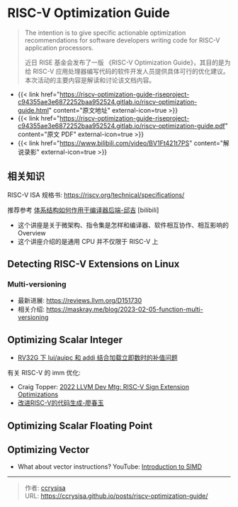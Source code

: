 # RISC-V Optimization Guide


> The intention is to give specific actionable optimization recommendations for software developers writing code for RISC-V application processors.
> 
> 近日 RISE 基金会发布了一版 《RISC-V Optimization Guide》，其目的是为给 RISC-V 应用处理器编写代码的软件开发人员提供具体可行的优化建议。本次活动的主要内容是解读和讨论该文档内容。

<!--more-->

- {{< link href="https://riscv-optimization-guide-riseproject-c94355ae3e6872252baa952524.gitlab.io/riscv-optimization-guide.html" content="原文地址" external-icon=true >}}
- {{< link href="https://riscv-optimization-guide-riseproject-c94355ae3e6872252baa952524.gitlab.io/riscv-optimization-guide.pdf" content="原文 PDF" external-icon=true >}}
- {{< link href="https://www.bilibili.com/video/BV1Ft421t7PS" content="解说录影" external-icon=true >}}

## 相关知识

RISC-V ISA 规格书: https://riscv.org/technical/specifications/

推荐参考 [体系结构如何作用于编译器后端-邱吉](https://www.bilibili.com/video/BV1a84y1S7J7) [bilibili] 
- 这个讲座是关于微架构、指令集是怎样和编译器、软件相互协作、相互影响的 Overview
- 这个讲座介绍的是通用 CPU 并不仅限于 RISC-V 上

## Detecting RISC-V Extensions on Linux

### Multi-versioning


- 最新进展: https://reviews.llvm.org/D151730
- 相关介绍: https://maskray.me/blog/2023-02-05-function-multi-versioning

## Optimizing Scalar Integer

- [RV32G 下 lui/auipc 和 addi 结合加载立即数时的补值问题](https://zhuanlan.zhihu.com/p/374235855)

有关 RISC-V 的 imm 优化:
- Craig Topper: [2022 LLVM Dev Mtg: RISC-V Sign Extension Optimizations](https://www.youtube.com/watch?v=TmWs3QsSuUg)
- [改进RISC-V的代码生成-廖春玉](https://www.bilibili.com/video/BV1pN411H7Y3)

## Optimizing Scalar Floating Point

## Optimizing Vector

- What about vector instructions? YouTube: [Introduction to SIMD](https://www.youtube.com/watch?v=o_n4AKwdfiA)




---

> 作者: [ccrysisa](https://github.com/ccrysisa)  
> URL: https://ccrysisa.github.io/posts/riscv-optimization-guide/  

